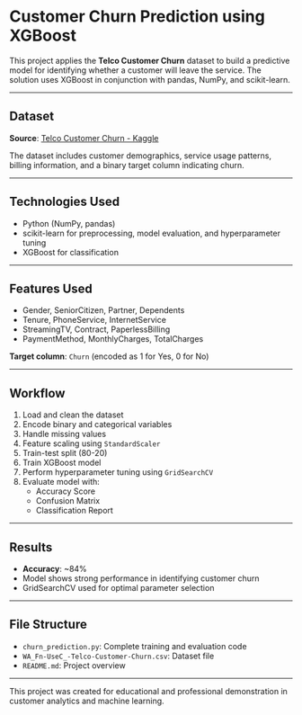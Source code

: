 # Customer Churn Prediction using XGBoost

This project applies the **Telco Customer Churn** dataset to build a predictive model for identifying whether a customer will leave the service. The solution uses XGBoost in conjunction with pandas, NumPy, and scikit-learn.

---

## Dataset

**Source**: [Telco Customer Churn - Kaggle](https://www.kaggle.com/datasets/blastchar/telco-customer-churn)

The dataset includes customer demographics, service usage patterns, billing information, and a binary target column indicating churn.

---

## Technologies Used

- Python (NumPy, pandas)
- scikit-learn for preprocessing, model evaluation, and hyperparameter tuning
- XGBoost for classification

---

## Features Used

- Gender, SeniorCitizen, Partner, Dependents
- Tenure, PhoneService, InternetService
- StreamingTV, Contract, PaperlessBilling
- PaymentMethod, MonthlyCharges, TotalCharges

**Target column**: `Churn` (encoded as 1 for Yes, 0 for No)

---

## Workflow

1. Load and clean the dataset
2. Encode binary and categorical variables
3. Handle missing values
4. Feature scaling using `StandardScaler`
5. Train-test split (80-20)
6. Train XGBoost model
7. Perform hyperparameter tuning using `GridSearchCV`
8. Evaluate model with:
   - Accuracy Score
   - Confusion Matrix
   - Classification Report

---

## Results

- **Accuracy**: ~84%
- Model shows strong performance in identifying customer churn
- GridSearchCV used for optimal parameter selection

---

## File Structure

- `churn_prediction.py`: Complete training and evaluation code
- `WA_Fn-UseC_-Telco-Customer-Churn.csv`: Dataset file
- `README.md`: Project overview

---

This project was created for educational and professional demonstration in customer analytics and machine learning.
